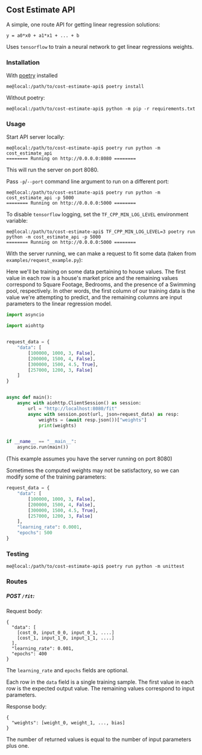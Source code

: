 ## Cost Estimate API

A simple, one route API for getting linear regression solutions:

```
y = a0*x0 + a1*x1 + ... + b
```

Uses `tensorflow` to train a neural network to get linear regressions weights.

### Installation

With [poetry](https://python-poetry.org/) installed

```
me@local:/path/to/cost-estimate-api$ poetry install
```

Without poetry:

```
me@local:/path/to/cost-estimate-api$ python -m pip -r requirements.txt
```

### Usage

Start API server locally:

```
me@local:/path/to/cost-estimate-api$ poetry run python -m cost_estimate_api
======== Running on http://0.0.0.0:8080 ========
```

This will run the server on port 8080.

Pass `-p`/`--port` command line argument to run on a different port:

```
me@local:/path/to/cost-estimate-api$ poetry run python -m cost_estimate_api -p 5000
======== Running on http://0.0.0.0:5000 ========
```

To disable `tensorflow` logging, set the `TF_CPP_MIN_LOG_LEVEL` environment variable:

```
me@local:/path/to/cost-estimate-api$ TF_CPP_MIN_LOG_LEVEL=3 poetry run python -m cost_estimate_api -p 5000
======== Running on http://0.0.0.0:5000 ========
```

With the server running, we can make a request to fit some data (taken from `examples/request_example.py`):

Here we'll be training on some data pertaining to house values. The first value in each row is a house's market price and the remaining values correspond to Square Footage, Bedrooms, and the presence of a Swimming pool, respectively. In other words, the first column of our training data is the value we're attempting to predict, and the remaining columns are input parameters to the linear regression model.

```python
import asyncio

import aiohttp


request_data = {
    "data": [
        [100000, 1000, 3, False],
        [200000, 1500, 4, False],
        [300000, 1500, 4.5, True],
        [257000, 1200, 3, False]
    ]
}


async def main():
    async with aiohttp.ClientSession() as session:
        url = "http://localhost:8080/fit"
        async with session.post(url, json=request_data) as resp:
            weights = (await resp.json())["weights"]
            print(weights)


if __name__ == "__main__":
    asyncio.run(main())
```

(This example assumes you have the server running on port 8080)

Sometimes the computed weights may not be satisfactory, so we can modify some of the training parameters:

```python
request_data = {
    "data": [
        [100000, 1000, 3, False],
        [200000, 1500, 4, False],
        [300000, 1500, 4.5, True],
        [257000, 1200, 3, False]
    ],
    "learning_rate": 0.0001,
    "epochs": 500
}
```

### Testing

```
me@local:/path/to/cost-estimate-api$ poetry run python -m unittest
```


### Routes

##### POST `/fit`:

Request body:

```
{
  "data": [
    [cost_0, input_0_0, input_0_1, ....]
    [cost_1, input_1_0, input_1_1, ....]
  ],
  "learning_rate": 0.001,
  "epochs": 400
}
```

The `learning_rate` and `epochs` fields are optional.

Each row in the `data` field is a single training sample. The first value in each row is the expected output value. The remaining values correspond to input parameters.

Response body:

```
{
  "weights": [weight_0, weight_1, ..., bias]
}
```

The number of returned values is equal to the number of input parameters plus one.
